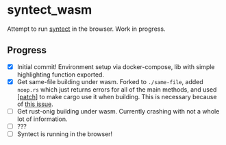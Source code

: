 # syntect_wasm

Attempt to run [syntect](https://github.com/trishume/syntect) in the browser. Work in progress.

## Progress

- [x] Initial commit! Environment setup via docker-compose, lib with simple highlighting function exported.
- [x] Get same-file building under wasm. Forked to `./same-file`, added `noop.rs` which just returns errors for all of the main methods, and used [[patch]](https://doc.rust-lang.org/cargo/reference/manifest.html#the-patch-section) to make cargo use it when building. This is necessary because of [this issue](https://github.com/BurntSushi/same-file/issues/42).
- [ ] Get rust-onig building under wasm. Currently crashing with not a whole lot of information.
- [ ] ???
- [ ] Syntect is running in the browser!
